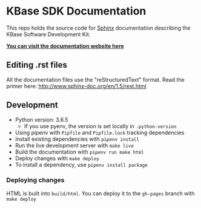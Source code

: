 # KBase SDK Documentation

This repo holds the source code for [Sphinx](http://www.sphinx-doc.org/en/master/) documentation describing the KBase Software Development Kit.

[**You can visit the documentation website here**](http://spacejam.com)

## Editing .rst files

All the documentation files use the "reStructuredText" format. Read the primer here: http://www.sphinx-doc.org/en/1.5/rest.html

## Development

* Python version: 3.6.5
  * If you use pyenv, the version is set locally in `.python-version`
* Using pipenv with `Pipfile` and `Pipfile.lock` tracking dependencies
* Install existing dependencies with `pipenv install`
* Run the live development server with `make live`
* Build the documentation with `pipenv run make html`
* Deploy changes with `make deploy`
* To install a dependency, use `pipenv install package`

### Deploying changes

HTML is built into `build/html`. You can deploy it to the `gh-pages` branch with `make deploy`

